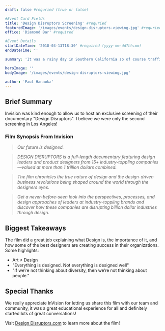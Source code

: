 ```yaml
---
draft: false #requried (true or false)

#Event Card Fields
title: 'Design Disruptors Screening' #requried
featuredImage: '/images/events/design-disruptors-viewing.jpg' #requried
office: 'Diamond Bar' #required

#Event Details
startDateTime: '2018-03-13T18:30' #required (yyyy-mm-ddThh:mm)
endDateTime: ''

summary: 'It was a rainy day in Southern California so of course traffic was terrible. That probably impacted our attendance, but those who made it out had a great time!'

heroImage: ''
bodyImage: '/images/events/design-disruptors-viewing.jpg'

author: 'Paul Hanaoka'
---
```


## Brief Summary

Invision was kind enough to allow us to host an exclusive screening of their documentary "Design Disruptors". I believe we were only the second screening in Los Angeles!

### Film Synopsis From Invision

> _Our future is designed._

> _DESIGN DISRUPTORS is a full-length documentary featuring design leaders and product designers from 15+ industry-toppling companies—valued at more than 1 trillion dollars combined._

> _The film chronicles the true nature of design and the design-driven business revolutions being shaped around the world through the designers eyes._

> _Get a never-before-seen look into the perspectives, processes, and design approaches of leaders at industry-toppling brands and discover how these companies are disrupting billion dollar industries through design._

## Biggest Takeaways

The film did a great job explaining what Design is, the importance of it, and how some of the best designers are creating success in their organizations. Some highlights:

-   Art ≠ Design
-   "Everything is designed. Not everything is designed well"
-   "If we’re not thinking about diversity, then we’re not thinking about people."

## Special Thanks

We really appreciate InVision for letting us share this film with our team and community, it was a great educational experience for all and definitely started lots of great conversations!

Visit [Design Disruptors.com](https://www.designdisruptors.com/) to learn more about the film!
